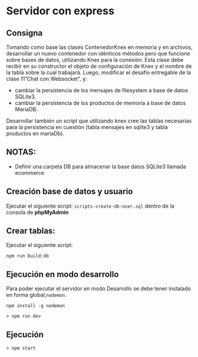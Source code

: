 # Servidor con express

## Consigna

Tomando como base las clases ContenedorKnex en memoria y en archivos, desarrollar un nuevo contenedor con idénticos métodos pero que funcione sobre bases de datos, utilizando Knex para la conexión. Esta clase debe recibir en su constructor el objeto de configuración de Knex y el nombre de la tabla sobre la cual trabajará. Luego, modificar el desafío entregable de la clase 11”Chat con Websocket”, y:

- cambiar la persistencia de los mensajes de filesystem a base de datos SQLite3.
- cambiar la persistencia de los productos de memoria a base de datos MariaDB.

Desarrollar también un script que utilizando knex cree las tablas necesarias para la persistencia en cuestión (tabla mensajes en sqlite3 y tabla productos en mariaDb).

## NOTAS: ##
- Definir una carpeta DB para almacenar la base datos SQLite3 llamada ecommerce

## Creación base de datos y usuario
Ejecutar el siguiente script: ```scripts-create-db-user.sql``` dentro de la consola de __phpMyAdmin__

## Crear tablas:
Ejecutar el siguiente script:

```
npm run build:db
```

## Ejecución en modo desarrollo

Para poder ejecutar el servidor en modo Desarrollo se debe tener instalado en forma global,``nodemon``.  
```console
npm install -g nodemon
```

```console
> npm run dev
```

## Ejecución

```console
> npm start
```




